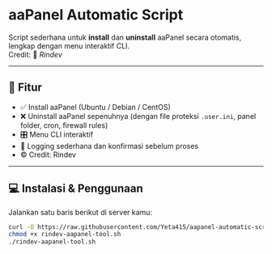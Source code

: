 # aaPanel Automatic Script

Script sederhana untuk **install** dan **uninstall** aaPanel secara otomatis, lengkap dengan menu interaktif CLI.  
Credit: 🚀 *Rindev*

---

## 🧩 Fitur

- ✅ Install aaPanel (Ubuntu / Debian / CentOS)
- ❌ Uninstall aaPanel sepenuhnya (dengan file proteksi `.user.ini`, panel folder, cron, firewall rules)
- 🎛 Menu CLI interaktif
- 📜 Logging sederhana dan konfirmasi sebelum proses
- © Credit: Rindev

---

## 💻 Instalasi & Penggunaan

Jalankan satu baris berikut di server kamu:

```bash
curl -O https://raw.githubusercontent.com/Yeta415/aapanel-automatic-script/main/rindev-aapanel-tool.sh
chmod +x rindev-aapanel-tool.sh
./rindev-aapanel-tool.sh

